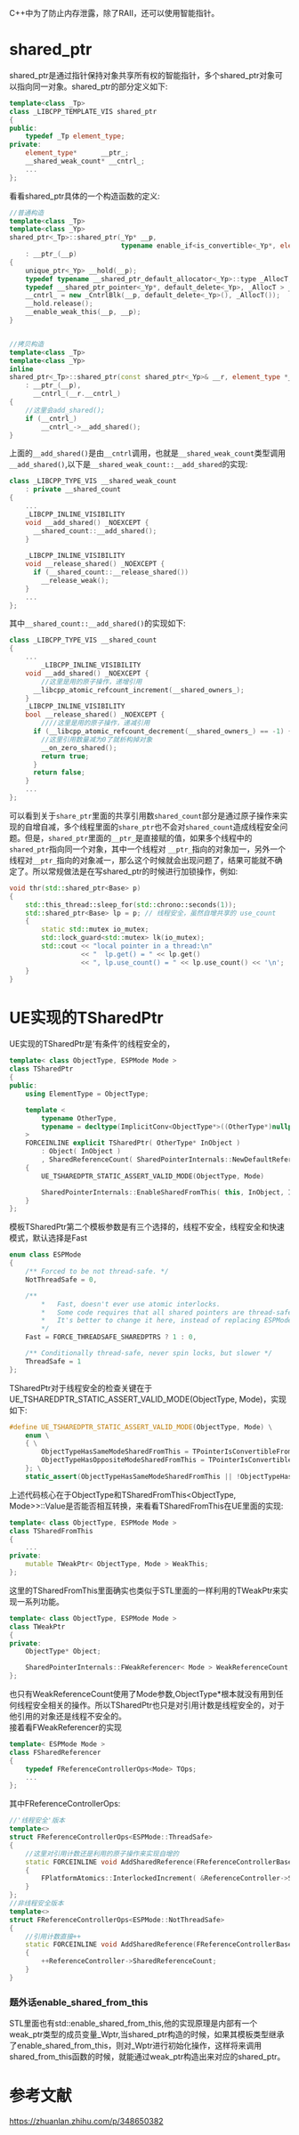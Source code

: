 C++中为了防止内存泄露，除了RAII，还可以使用智能指针。
# shared_ptr
shared_ptr是通过指针保持对象共享所有权的智能指针，多个shared_ptr对象可以指向同一对象。shared_ptr的部分定义如下:
```cc
template<class _Tp>
class _LIBCPP_TEMPLATE_VIS shared_ptr
{
public:
    typedef _Tp element_type;
private:
    element_type*      __ptr_;
    __shared_weak_count* __cntrl_;
    ...
};
```
看看shared_ptr具体的一个构造函数的定义:
```cc
//普通构造
template<class _Tp>
template<class _Yp>
shared_ptr<_Tp>::shared_ptr(_Yp* __p,
                            typename enable_if<is_convertible<_Yp*, element_type*>::value, __nat>::type)
    : __ptr_(__p)
{
    unique_ptr<_Yp> __hold(__p);
    typedef typename __shared_ptr_default_allocator<_Yp>::type _AllocT;
    typedef __shared_ptr_pointer<_Yp*, default_delete<_Yp>, _AllocT > _CntrlBlk;
    __cntrl_ = new _CntrlBlk(__p, default_delete<_Yp>(), _AllocT());
    __hold.release();
    __enable_weak_this(__p, __p);
}


//拷贝构造
template<class _Tp>
template<class _Yp>
inline
shared_ptr<_Tp>::shared_ptr(const shared_ptr<_Yp>& __r, element_type *__p) _NOEXCEPT
    : __ptr_(__p),
      __cntrl_(__r.__cntrl_)
{
    //这里会add_shared();
    if (__cntrl_)
        __cntrl_->__add_shared();
}

```
上面的`__add_shared()`是由`__cntrl`调用，也就是`__shared_weak_count`类型调用`__add_shared()`,以下是`__shared_weak_count::__add_shared`的实现:
```cc
class _LIBCPP_TYPE_VIS __shared_weak_count
    : private __shared_count
{
    ...
    _LIBCPP_INLINE_VISIBILITY
    void __add_shared() _NOEXCEPT {
      __shared_count::__add_shared();
    }
    
    _LIBCPP_INLINE_VISIBILITY
    void __release_shared() _NOEXCEPT {
      if (__shared_count::__release_shared())
        __release_weak();
    }
    ...
};
```
其中`__shared_count::__add_shared()`的实现如下:
```cc
class _LIBCPP_TYPE_VIS __shared_count
{
    ...
        _LIBCPP_INLINE_VISIBILITY
    void __add_shared() _NOEXCEPT {
        //这里是用的原子操作，递增引用
      __libcpp_atomic_refcount_increment(__shared_owners_);
    }
    _LIBCPP_INLINE_VISIBILITY
    bool __release_shared() _NOEXCEPT {
        ////这里是用的原子操作，递减引用
      if (__libcpp_atomic_refcount_decrement(__shared_owners_) == -1) {
        //这里引用数量减为0了就析构掉对象
        __on_zero_shared();
        return true;
      }
      return false;
    }
    ...
};
```
可以看到关于`share_ptr`里面的共享引用数`shared_count`部分是通过原子操作来实现的自增自减，多个线程里面的`share_ptr`也不会对`shared_count`造成线程安全问题。但是，`shared_ptr`里面的`__ptr_`是直接赋的值，如果多个线程中的`shared_ptr`指向同一个对象，其中一个线程对 `__ptr_`指向的对象加一，另外一个线程对`__ptr_`指向的对象减一，那么这个时候就会出现问题了，结果可能就不确定了。所以常规做法是在写shared_ptr的时候进行加锁操作，例如:
```cc
void thr(std::shared_ptr<Base> p)
{
    std::this_thread::sleep_for(std::chrono::seconds(1));
    std::shared_ptr<Base> lp = p; // 线程安全，虽然自增共享的 use_count
    {
        static std::mutex io_mutex;
        std::lock_guard<std::mutex> lk(io_mutex);
        std::cout << "local pointer in a thread:\n"
                  << "  lp.get() = " << lp.get()
                  << ", lp.use_count() = " << lp.use_count() << '\n';
    }
}
```

# UE实现的TSharedPtr
UE实现的TSharedPtr是’有条件‘的线程安全的，
```cc
template< class ObjectType, ESPMode Mode >
class TSharedPtr
{
public:
	using ElementType = ObjectType;

    template <
		typename OtherType,
		typename = decltype(ImplicitConv<ObjectType*>((OtherType*)nullptr))
	>
	FORCEINLINE explicit TSharedPtr( OtherType* InObject )
		: Object( InObject )
		, SharedReferenceCount( SharedPointerInternals::NewDefaultReferenceController( InObject ) )
	{
		UE_TSHAREDPTR_STATIC_ASSERT_VALID_MODE(ObjectType, Mode)

		SharedPointerInternals::EnableSharedFromThis( this, InObject, InObject );
	}
};
```
模板TSharedPtr第二个模板参数是有三个选择的，线程不安全，线程安全和快速模式，默认选择是Fast
```cc
enum class ESPMode
{
	/** Forced to be not thread-safe. */
	NotThreadSafe = 0,

	/**
		*	Fast, doesn't ever use atomic interlocks.
		*	Some code requires that all shared pointers are thread-safe.
		*	It's better to change it here, instead of replacing ESPMode::Fast to ESPMode::ThreadSafe throughout the code.
		*/
	Fast = FORCE_THREADSAFE_SHAREDPTRS ? 1 : 0,

	/** Conditionally thread-safe, never spin locks, but slower */
	ThreadSafe = 1
};
```
TSharedPtr对于线程安全的检查关键在于UE_TSHAREDPTR_STATIC_ASSERT_VALID_MODE(ObjectType, Mode)，实现如下:
```cc
#define UE_TSHAREDPTR_STATIC_ASSERT_VALID_MODE(ObjectType, Mode) \
	enum \
	{ \
		ObjectTypeHasSameModeSharedFromThis = TPointerIsConvertibleFromTo<ObjectType, TSharedFromThis<ObjectType, Mode>>::Value, \
		ObjectTypeHasOppositeModeSharedFromThis = TPointerIsConvertibleFromTo<ObjectType, TSharedFromThis<ObjectType, (Mode == ESPMode::NotThreadSafe) ? ESPMode::ThreadSafe : ESPMode::NotThreadSafe>>::Value \
	}; \
	static_assert(ObjectTypeHasSameModeSharedFromThis || !ObjectTypeHasOppositeModeSharedFromThis, "You cannot use a TSharedPtr of one mode with a type which inherits TSharedFromThis of another mode.");

```
上述代码核心在于ObjectType和TSharedFromThis<ObjectType, Mode>>::Value是否能否相互转换，来看看TSharedFromThis在UE里面的实现:
```cc
template< class ObjectType, ESPMode Mode >
class TSharedFromThis
{
    ...
private:
    mutable TWeakPtr< ObjectType, Mode > WeakThis;
};
```
这里的TSharedFromThis里面确实也类似于STL里面的一样利用的TWeakPtr来实现一系列功能。
```cc
template< class ObjectType, ESPMode Mode >
class TWeakPtr
{
private:
	ObjectType* Object;

	SharedPointerInternals::FWeakReferencer< Mode > WeakReferenceCount;
};
```
也只有WeakReferenceCount使用了Mode参数,ObjectType*根本就没有用到任何线程安全相关的操作。所以TSharedPtr也只是对引用计数是线程安全的，对于他引用的对象还是线程不安全的。  
接着看FWeakReferencer的实现
```cc
template< ESPMode Mode >
class FSharedReferencer
{
	typedef FReferenceControllerOps<Mode> TOps;
    ...
};
```
其中FReferenceControllerOps:
```cc
//'线程安全'版本
template<>
struct FReferenceControllerOps<ESPMode::ThreadSafe>
{   
    //这里对引用计数还是利用的原子操作来实现自增的
    static FORCEINLINE void AddSharedReference(FReferenceControllerBase* ReferenceController)
    {
        FPlatformAtomics::InterlockedIncrement( &ReferenceController->SharedReferenceCount );
    }
};
//非线程安全版本
template<>
struct FReferenceControllerOps<ESPMode::NotThreadSafe>
{
    //引用计数直接++
    static FORCEINLINE void AddSharedReference(FReferenceControllerBase* ReferenceController) TSAN_SAFE_UNSAFEPTR
    {
        ++ReferenceController->SharedReferenceCount;
    }
}
```


### 题外话enable_shared_from_this
STL里面也有std::enable_shared_from_this,他的实现原理是内部有一个weak_ptr类型的成员变量_Wptr,当shared_ptr构造的时候，如果其模板类型继承了enable_shared_from_this，则对_Wptr进行初始化操作，这样将来调用shared_from_this函数的时候，就能通过weak_ptr构造出来对应的shared_ptr。  
# 参考文献
https://zhuanlan.zhihu.com/p/348650382

